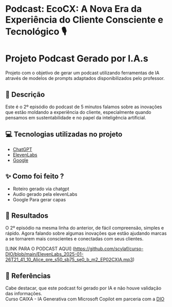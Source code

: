 # Podcast: EcoCX: A Nova Era da Experiência do Cliente Consciente e Tecnológico 🎙️
# Projeto Podcast Gerado por I.A.s

Projeto com o objetivo de gerar um podcast utilizando ferramentas de IA através de modelos de prompts adaptados disponibilizados pelo professor.
## 📒 Descrição
Este é o 2º episódio do  podcast de 5 minutos falamos sobre as inovações que estão moldando a experiência do cliente, especialmente quando pensamos em sustentabilidade e no papel da inteligência artificial.

## 💻 Tecnologias utilizadas no projeto

- [ChatGPT](https://chat.openai.com/) 
- [ElevenLabs](https://beta.elevenlabs.io/)
- [Google](https://www.google.com)

## ✨ Como foi feito ?

- Roteiro gerado via chatgpt
- Audio gerado pela elevenLabs
- Google Para gerar capas

## 🚀 Resultados
O 2º episódio na mesma linha do anterior, de fácil compreensão,  simples e rápido. Agora falando sobre algumas inovações que estão ajudando marcas a se tornarem mais conscientes e conectadas com seus clientes.

[LINK PARA O PODCAST AQUI] (https://github.com/scylaf/curso-DIO/blob/main/ElevenLabs_2025-01-26T21_41_10_Alice_pre_s50_sb75_se0_b_m2_EP02CXIA.mp3)
## 💭 Referências
Cabe destacar, que este podcast foi gerado por IA e não houve validação das informações.  
Curso CAIXA - IA Generativa com Microsoft Copilot em parceria com a [DIO](https://dio.me)
